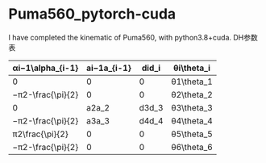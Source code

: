 # Puma560_pytorch-cuda
I have completed the kinematic of Puma560, with python3.8+cuda.
DH参数表

| αi−1\alpha_{i-1} | ai−1a_{i-1} | did_i | θi\theta_i |
| -------------- | --------- | ----- | ---------- |
| 0              | 0         | 0     | θ1\theta_1 |
| −π2-\frac{\pi}{2}      | 0         | 0     | θ2\theta_2 |
| 0              | a2a_2     | d3d_3 | θ3\theta_3 |
| −π2-\frac{\pi}{2}      | a3a_3     | d4d_4 | θ4\theta_4 |
| π2\frac{\pi}{2}       | 0         | 0     | θ5\theta_5 |
| −π2-\frac{\pi}{2}      | 0         | 0     | θ6\theta_6 |
